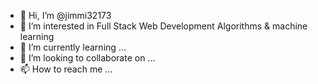 - 👋 Hi, I’m @jimmi32173
- 👀 I’m interested in Full Stack Web Development Algorithms & machine learning  
- 🌱 I’m currently learning ...
- 💞️ I’m looking to collaborate on ...
- 📫 How to reach me ...

<!---
jimmi32173/jimmi32173 is a ✨ special ✨ repository because its `README.md` (this file) appears on your GitHub profile.
You can click the Preview link to take a look at your changes.
--->
